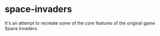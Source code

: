 # space-invaders
It's an attempt to recreate some of the core features of the original game Space Invaders.